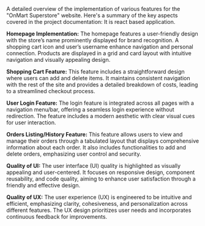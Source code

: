 A detailed overview of the implementation of various features for the "OnMart Superstore" website. 
Here's a summary of the key aspects covered in the project documentation:
It is react based application.

**Homepage Implementation:**
The homepage features a user-friendly design with the store’s name prominently displayed for brand recognition. 
A shopping cart icon and user’s username enhance navigation and personal connection.
Products are displayed in a grid and card layout with intuitive navigation and visually appealing design.


**Shopping Cart Feature:**
This feature includes a straightforward design where users can add and delete items. 
It maintains consistent navigation with the rest of the site and provides a detailed breakdown of costs, leading to a streamlined checkout process.


**User Login Feature:**
The login feature is integrated across all pages with a navigation menu/bar, offering a seamless login experience without redirection. 
The feature includes a modern aesthetic with clear visual cues for user interaction.


**Orders Listing/History Feature:**
This feature allows users to view and manage their orders through a tabulated layout that displays comprehensive information about each order. 
It also includes functionalities to add and delete orders, emphasizing user control and security.

**Quality of UI:**
The user interface (UI) quality is highlighted as visually appealing and user-centered. 
It focuses on responsive design, component reusability, and code quality, aiming to enhance user satisfaction through a friendly and effective design.

**Quality of UX:**
The user experience (UX) is engineered to be intuitive and efficient, emphasizing clarity, cohesiveness, and personalization across different features. 
The UX design prioritizes user needs and incorporates continuous feedback for improvements.
